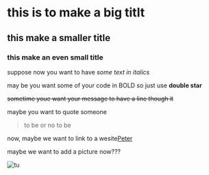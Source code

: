 # this is to make a big titlt
## this make a smaller title
### this make an even small title
suppose now you want to have *some text in italics*

may be you want some of your code in BOLD so just use **double star**

~~sometime youe want your message to have a line though it~~

maybe you want to quote someone
>to be or no to be

now, maybe we want to link to a wesite[Peter](www.)

maybe we want to add a picture now???

![tu](https://cdn.vox-cdn.com/thumbor/76ILEuGdKA6sNwban20OY1IqBRo=/0x0:1700x960/775x775/filters:focal(714x344:986x616):format(webp)/cdn.vox-cdn.com/uploads/chorus_image/image/57514059/mario.0.jpg)
